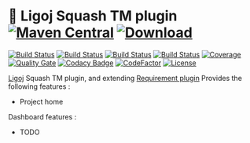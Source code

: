 # :link: Ligoj Squash TM plugin [![Maven Central](https://maven-badges.herokuapp.com/maven-central/org.ligoj.plugin/plugin-req-squash/badge.svg)](https://maven-badges.herokuapp.com/maven-central/org.ligoj.plugin/plugin-req-squash) [![Download](https://api.bintray.com/packages/ligoj/maven-repo/plugin-req-squash/images/download.svg) ](https://bintray.com/ligoj/maven-repo/plugin-req-squash/_latestVersion)

[![Build Status](https://travis-ci.org/ligoj/plugin-req-squash.svg?branch=master)](https://travis-ci.org/ligoj/plugin-req-squash)
[![Build Status](https://circleci.com/gh/ligoj/plugin-req-squash.svg?style=svg)](https://circleci.com/gh/ligoj/plugin-req-squash)
[![Build Status](https://semaphoreci.com/api/v1/ligoj/plugin-req-squash/branches/master/shields_badge.svg)](https://semaphoreci.com/ligoj/plugin-req-squash)
[![Build Status](https://ci.appveyor.com/api/projects/status/lrjibe5wl62tqum2/branch/master?svg=true)](https://ci.appveyor.com/project/ligoj/plugin-req-squash/branch/master)
[![Coverage](https://sonarcloud.io/api/project_badges/measure?project=org.ligoj.plugin%3Aplugin-req-squash&metric=coverage)](https://sonarcloud.io/dashboard?id=org.ligoj.plugin%3Aplugin-req-squash)
[![Quality Gate](https://sonarcloud.io/api/project_badges/measure?metric=alert_status&project=org.ligoj.plugin:plugin-req-squash)](https://sonarcloud.io/dashboard/index/org.ligoj.plugin:plugin-req-squash)
[![Codacy Badge](https://api.codacy.com/project/badge/Grade/2024d0ecfb2740c0bebf002a54ed2539)](https://www.codacy.com/app/ligoj/plugin-req-squash?utm_source=github.com&amp;utm_medium=referral&amp;utm_content=ligoj/plugin-req-squash&amp;utm_campaign=Badge_Grade)
[![CodeFactor](https://www.codefactor.io/repository/github/ligoj/plugin-req-squash/badge)](https://www.codefactor.io/repository/github/ligoj/plugin-req-squash)
[![License](http://img.shields.io/:license-mit-blue.svg)](http://fabdouglas.mit-license.org/)

[Ligoj](https://github.com/ligoj/ligoj) Squash TM plugin, and extending [Requirement plugin](https://github.com/ligoj/plugin-req)
Provides the following features :
- Project home

Dashboard features :
- TODO